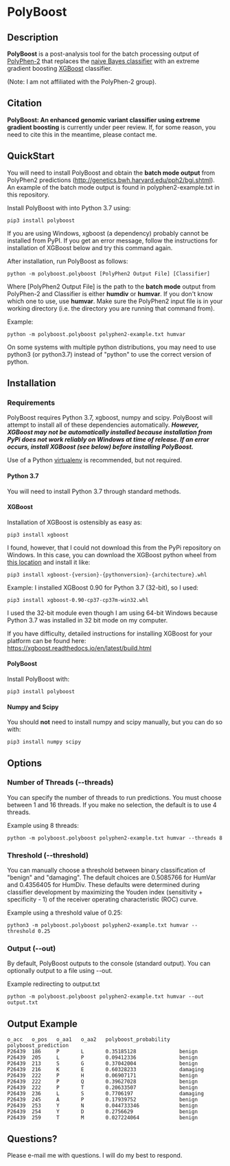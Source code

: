 # PolyBoost

## Description
**PolyBoost** is a post-analysis tool for the batch processing output of [PolyPhen-2](http://genetics.bwh.harvard.edu/pph2/) that replaces the [naive Bayes classifier](https://en.wikipedia.org/wiki/Naive_Bayes_classifier) with an extreme gradient boosting [XGBoost]([https://github.com/dmlc/xgboost) classifier.

(Note: I am not affiliated with the PolyPhen-2 group).
## Citation

**PolyBoost: An enhanced genomic variant classifier using extreme gradient boosting** is currently under peer review. If, for some reason, you need to cite this in the meantime, please contact me.

## QuickStart

You will need to install PolyBoost and obtain the **batch mode output** from PolyPhen2 predictions (http://genetics.bwh.harvard.edu/pph2/bgi.shtml). An example of the batch mode output is found in polyphen2-example.txt in this repository.

Install PolyBoost with into Python 3.7 using:

    pip3 install polyboost
    
If you are using Windows, xgboost (a dependency) probably cannot be installed from PyPI. If you get an error message, follow the instructions for installation of XGBoost below and try this command again.

After installation, run PolyBoost as follows:

    python -m polyboost.polyboost [PolyPhen2 Output File] [Classifier]

Where [PolyPhen2 Output File] is the path to the **batch mode** output from PolyPhen-2 and Classifier is either **humdiv** or **humvar**. If you don't know which one to use, use **humvar**. Make sure the PolyPhen2 input file is in your working directory (i.e. the directory you are running that command from).

Example:

    python -m polyboost.polyboost polyphen2-example.txt humvar


On some systems with multiple python distributions, you may need to use python3 (or python3.7) instead of "python" to use the correct version of python.

## Installation

### Requirements
PolyBoost requires Python 3.7, xgboost, numpy and scipy. PolyBoost will attempt to install all of these dependencies automatically. ***However, XGBoost may **not** be automatically installed because installation from PyPi does not work reliably on Windows at time of release. If an error occurs, install XGBoost (see below) before installing PolyBoost.***

Use of a Python [virtualenv](https://docs.python.org/3/library/venv.html) is recommended, but not required.

#### Python 3.7

You will need to install Python 3.7 through standard methods. 

#### XGBoost

Installation of XGBoost is ostensibly as easy as:

    pip3 install xgboost

I found, however, that I could not download this from the PyPi repository on Windows. In this case, you can download the XGBoost python wheel from [this location](https://www.lfd.uci.edu/~gohlke/pythonlibs/#xgboost) and install it like:

    pip3 install xgboost-{version}-{pythonversion}-{architecture}.whl

Example: I installed XGBoost 0.90 for Python 3.7 (32-bit), so I used:

    pip3 install xgboost-0.90-cp37-cp37m-win32.whl

I used the 32-bit module even though I am using 64-bit Windows because Python 3.7 was installed in 32 bit mode on my computer.

If you have difficulty, detailed instructions for installing XGBoost for your platform can be found here: https://xgboost.readthedocs.io/en/latest/build.html

#### PolyBoost

Install PolyBoost with:

    pip3 install polyboost
    
#### Numpy and Scipy

You should **not** need to install numpy and scipy manually, but you can do so with:

    pip3 install numpy scipy

## Options

### Number of Threads (--threads)
You can specify the number of threads to run predictions. You must choose between 1 and 16 threads. If you make no selection, the default is to use 4 threads.

Example using 8 threads:

    python -m polyboost.polyboost polyphen2-example.txt humvar --threads 8

### Threshold (--threshold)
You can manually choose a threshold between binary classification of "benign" and "damaging". The default choices are 0.5085766 for HumVar and 0.4356405 for HumDiv. These defaults were determined during classifier development by maximizing the Youden index (sensitivity + specificity - 1) of the receiver operating characteristic (ROC) curve.

Example using a threshold value of 0.25:

    python3 -m polyboost.polyboost polyphen2-example.txt humvar --threshold 0.25 

### Output (--out)
By default, PolyBoost outputs to the console (standard output). You can optionally output to a file using --out.

Example redirecting to output.txt

    python -m polyboost.polyboost polyphen2-example.txt humvar --out output.txt

## Output Example
    o_acc   o_pos   o_aa1   o_aa2   polyboost_probability   polyboost_prediction
    P26439  186     P       L       0.35185128              benign
    P26439  205     L       P       0.09412336              benign
    P26439  213     S       G       0.37042004              benign
    P26439  216     K       E       0.60328233              damaging
    P26439  222     P       H       0.06907171              benign
    P26439  222     P       Q       0.39627028              benign
    P26439  222     P       T       0.20633507              benign
    P26439  236     L       S       0.7706197               damaging
    P26439  245     A       P       0.17939752              benign
    P26439  253     Y       N       0.044733346             benign
    P26439  254     Y       D       0.2756629               benign
    P26439  259     T       M       0.027224064             benign

## Questions?

Please e-mail me with questions. I will do my best to respond.